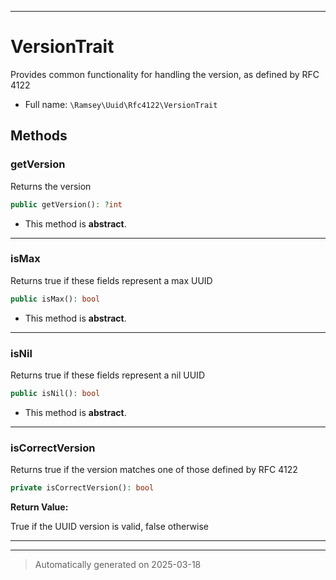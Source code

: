 ***

# VersionTrait

Provides common functionality for handling the version, as defined by RFC 4122



* Full name: `\Ramsey\Uuid\Rfc4122\VersionTrait`




## Methods


### getVersion

Returns the version

```php
public getVersion(): ?int
```




* This method is **abstract**.







***

### isMax

Returns true if these fields represent a max UUID

```php
public isMax(): bool
```




* This method is **abstract**.







***

### isNil

Returns true if these fields represent a nil UUID

```php
public isNil(): bool
```




* This method is **abstract**.







***

### isCorrectVersion

Returns true if the version matches one of those defined by RFC 4122

```php
private isCorrectVersion(): bool
```









**Return Value:**

True if the UUID version is valid, false otherwise




***

***
> Automatically generated on 2025-03-18

